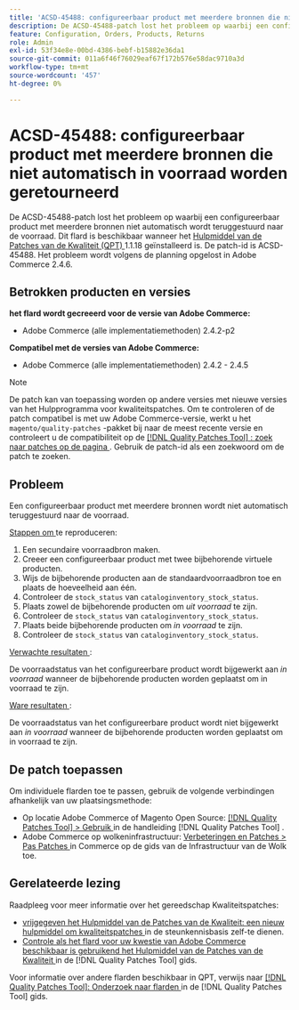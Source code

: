 ```yaml
---
title: 'ACSD-45488: configureerbaar product met meerdere bronnen die niet automatisch in voorraad worden geretourneerd'
description: De ACSD-45488-patch lost het probleem op waarbij een configureerbaar product met meerdere bronnen niet automatisch wordt teruggestuurd naar de voorraad. Deze patch is beschikbaar wanneer [Quality Patches Tool (QPT)] (https://experienceleague.adobe.com/nl/docs/commerce-operations/tools/quality-patches-tool/quality-patches-tool-to-self-serve-quality-patches) 1.1.18 is geïnstalleerd. De patch-id is ACSD-45488. Het probleem wordt volgens de planning opgelost in Adobe Commerce 2.4.6.
feature: Configuration, Orders, Products, Returns
role: Admin
exl-id: 53f34e8e-00bd-4386-bebf-b15882e36da1
source-git-commit: 011a6f46f76029eaf67f172b576e58dac9710a3d
workflow-type: tm+mt
source-wordcount: '457'
ht-degree: 0%

---
```


# ACSD-45488: configureerbaar product met meerdere bronnen die niet automatisch in voorraad worden geretourneerd

De ACSD-45488-patch lost het probleem op waarbij een configureerbaar product met meerdere bronnen niet automatisch wordt teruggestuurd naar de voorraad. Dit flard is beschikbaar wanneer het [ Hulpmiddel van de Patches van de Kwaliteit (QPT) ](https://experienceleague.adobe.com/nl/docs/commerce-operations/tools/quality-patches-tool/quality-patches-tool-to-self-serve-quality-patches) 1.1.18 geïnstalleerd is. De patch-id is ACSD-45488. Het probleem wordt volgens de planning opgelost in Adobe Commerce 2.4.6.

## Betrokken producten en versies

**het flard wordt gecreeerd voor de versie van Adobe Commerce:**

* Adobe Commerce (alle implementatiemethoden) 2.4.2-p2

**Compatibel met de versies van Adobe Commerce:**

* Adobe Commerce (alle implementatiemethoden) 2.4.2 - 2.4.5

>[!NOTE]
>
>De patch kan van toepassing worden op andere versies met nieuwe versies van het Hulpprogramma voor kwaliteitspatches. Om te controleren of de patch compatibel is met uw Adobe Commerce-versie, werkt u het `magento/quality-patches` -pakket bij naar de meest recente versie en controleert u de compatibiliteit op de [[!DNL Quality Patches Tool] : zoek naar patches op de pagina ](https://experienceleague.adobe.com/nl/docs/commerce-operations/tools/quality-patches-tool/quality-patches-tool-to-self-serve-quality-patches) . Gebruik de patch-id als een zoekwoord om de patch te zoeken.

## Probleem

Een configureerbaar product met meerdere bronnen wordt niet automatisch teruggestuurd naar de voorraad.

<u> Stappen om </u> te reproduceren:

1. Een secundaire voorraadbron maken.
1. Creeer een configureerbaar product met twee bijbehorende virtuele producten.
1. Wijs de bijbehorende producten aan de standaardvoorraadbron toe en plaats de hoeveelheid aan één.
1. Controleer de `stock_status` van `cataloginventory_stock_status`.
1. Plaats zowel de bijbehorende producten om *uit voorraad* te zijn.
1. Controleer de `stock_status` van `cataloginventory_stock_status`.
1. Plaats beide bijbehorende producten om *in voorraad* te zijn.
1. Controleer de `stock_status` van `cataloginventory_stock_status`.

<u> Verwachte resultaten </u>:

De voorraadstatus van het configureerbare product wordt bijgewerkt aan *in voorraad* wanneer de bijbehorende producten worden geplaatst om in voorraad te zijn.

<u> Ware resultaten </u>:

De voorraadstatus van het configureerbare product wordt niet bijgewerkt aan *in voorraad* wanneer de bijbehorende producten worden geplaatst om in voorraad te zijn.

## De patch toepassen

Om individuele flarden toe te passen, gebruik de volgende verbindingen afhankelijk van uw plaatsingsmethode:

* Op locatie Adobe Commerce of Magento Open Source: [[!DNL Quality Patches Tool] > Gebruik ](/help/tools/quality-patches-tool/usage.md) in de handleiding [!DNL Quality Patches Tool] .
* Adobe Commerce op wolkeninfrastructuur: [ Verbeteringen en Patches > Pas Patches ](https://experienceleague.adobe.com/docs/commerce-cloud-service/user-guide/develop/upgrade/apply-patches.html?lang=nl-NL) in Commerce op de gids van de Infrastructuur van de Wolk toe.

## Gerelateerde lezing

Raadpleeg voor meer informatie over het gereedschap Kwaliteitspatches:

* [ vrijgegeven het Hulpmiddel van de Patches van de Kwaliteit: een nieuw hulpmiddel om kwaliteitspatches ](https://experienceleague.adobe.com/nl/docs/commerce-operations/tools/quality-patches-tool/quality-patches-tool-to-self-serve-quality-patches) in de steunkennisbasis zelf-te dienen.
* [ Controle als het flard voor uw kwestie van Adobe Commerce beschikbaar is gebruikend het Hulpmiddel van de Patches van de Kwaliteit ](/help/tools/quality-patches-tool/patches-available-in-qpt/check-patch-for-magento-issue-with-magento-quality-patches.md) in de [!DNL Quality Patches Tool] gids.

Voor informatie over andere flarden beschikbaar in QPT, verwijs naar [[!DNL Quality Patches Tool]: Onderzoek naar flarden ](https://experienceleague.adobe.com/tools/commerce-quality-patches/index.html?lang=nl-NL) in de [!DNL Quality Patches Tool] gids.
